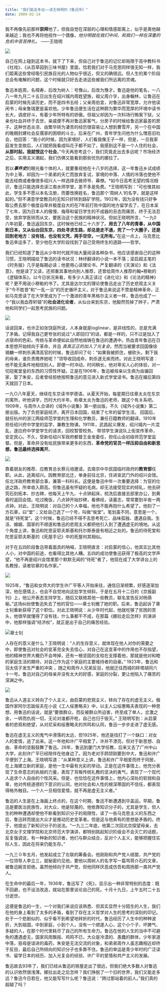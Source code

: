 ```yaml
---
title: "我们能走多远——读王晓明的《鲁迅传》"
date: 2009-02-14
---
```

<!--more-->

我不再像先前那样**崇拜**他了，但我自觉在深层的心理和情感距离上，似乎是离他越来越近；我也不再将他视作一个偶像，*他分明就在我们中间，和我们一样在深重的危机中苦苦挣扎。* ——王晓明
　　

![](http://chinadigitaltimes.net/chinese/files/2012/12/%E9%B2%81%E8%BF%85.jpg)

自己在网上碰到这本书，就下了下来，但自己对于鲁迅的记忆却局限于高中教科书《社戏》、《从百草园到三味书屋》里面，恰若我们对于马克思同样很无知一样，我们距离这些曾经吸引民族目光的人物似乎很近，但又的确很远。但人生的某个阶段总会有难解的问题，这个时候就只好去走进这些被我们所远离的灵魂。

鲁迅本姓周，名樟寿，后改为树人：号豫山，后改为豫才。鲁迅是他的笔名，一八八一年九月二十五日出生在绍兴城内周姓望族，祖父周介孚，出身翰林，让鲁迅在启蒙的时候先读历史，而不是四书五经；父亲周伯宜，对鲁迅非常宽厚，允许他读闲书；母亲鲁瑞更是喜欢他。少年鲁迅便生活在这种颇为繁华而宽厚的环境中读书长大，调皮好斗，有着少年所特有的骄傲。但祖父却因为一次科场行贿案下狱，父亲也吐血并终于去世，亲戚便不再对鲁迅家客气，分房子的时候给鲁迅家最差的房子。这种世态炎凉、由繁华转为凄苦的经历很容易让人想到曹雪芹，另一个在中国的晚期封建社会反儒家的困顿的斗士。后来在广州，青年学生问他为什么憎恶旧社会，他回答：“我小的时候，因为家境好，人们看我像王子一样，但是，一旦我家庭发生变故后，人们就把我看成叫花子都不如了，我感到这不是一个人住的社会，**从那时起，我就恨这个社会**。”今天再思考这个，我们究竟走出去多远呢？市场经济之后，实用主义潮起，我们仿佛又能看到那些忧伤的娜拉了。

若以***事件史***的眼光看个体的人，就要重视他在十八岁的选择，这一年鲁迅乡试成绩为中上等，却因为一个弟弟的夭亡而放弃复试，家境的中落、人情的冷落也使他不能去经商或者像很多绍兴人一样选择去做师爷、幕僚。*如今日高考无望的情况相识，鲁迅只能选择去读江南水师学堂，差不多是免费。*王晓明写到：“可也惟其如此，学生多不愿以本名注册，而要改换姓名，鲁迅那个‘周树人’的名字，就是这样起的。”但不满意学堂教员的无知只好转到路矿学院，1902年，因为没有钱只好争取公费去那个极度自卑并极度自大的在7年前打败中国的地方留学去了，在日本呆了七年，因为日本人的傲慢、侮辱和留日学生的不成器的丑态而痛苦，终于无法忍受，放弃学医转而从文，要医治这个民族的精神状况。但如王晓明所言，“一九0六年初夏，鲁迅返回东京，这时候他已经二十六岁了。**用去了八年的青春，从中国到日本，又从仙台回东京，四处寻求生路，却总是走不通，兜了一个大圈子，还是回到老地方：没有钱，也没有文凭，两手空空，一无所有。**”在这一点上，马克思比鲁迅幸运多了，至少他在大学阶段找到了自己受用终生的道路——哲学。

我们已经知道了鲁迅从少年时代就开始大量阅读各种杂书，他应该感谢自己的这种习惯，王晓明描绘了鲁迅的读书状况：林纾翻译的小说一本不落；梁启超主笔的《时务报》几乎是每期必读；他更用心读理论书，严复翻译的《天演论》和《法意》，他是读了又读，还郑重其事地向别人推荐，还曾给周作人推荐约翰•穆勒的《逻辑体系》。以今日状况来看，有多少人真正读过《进化论》和《论法的精神》呢？更不用说小穆勒的书了。尤其是达尔文的理论使鲁迅走出了历史悲观主义关于“今不胜昔”和“一乱一治”的历史循环主义，对于鲁迅来说这不啻是精神革命，正如马克思读了在大学里成为了一个激进的青年黑格尔主义者一样，鲁迅也成了一个“我以我血荐轩辕”的**社会进化论者**，从仙台来到东京，他毅然剪掉了辫子，严肃地和同学们一起思考民族的问题。

![](http://upload.wikimedia.org/wikipedia/commons/thumb/8/8c/Tianyanlun.jpg/200px-Tianyanlun.jpg)

话说回来，也许正如张饶庭所说，人本身就是loglinear，是非线性的，总是充满了矛盾。记得我自己更夸张的说过“人即回归”的话，都是一样的，只不过是加入了点宿命的色彩。传统与革命便如此自然地熔铸在鲁迅的遭遇中。热血青年鲁迅在日本思想开始倾向于革命，并且
*真真正正的加入了光复会*，然而当被要求回国像徐锡麟一样刺杀满清高官的时候，鲁迅却问了句：“如果我被抓住，被砍头，剩下我的母亲，谁负责赡养她呢？”领导收回成命，刺杀遂无疾而终。对此王晓明写道：他不能无条件地相信别人。即便一时冲动，时间稍长，他对卑劣人心的体验，对一切冠冕堂皇的东西的习惯性怀疑。正是在1906年，鲁迅被母亲以生病为由骗回家，娶了朱安，后者曾经拒绝按照鲁迅的意见进入新式学堂读书。鲁迅在婚后第四天就回了日本。

一九○八年夏天，继续在东京读书学德语。从夏天开始，每星期日往章太炎在东京的寓所，听他讲学，历时大约半年。称章太炎为鲁迅的老师，跟这个有关系吧。1909年，与周作人合译的《域外小说集》第一册出版，不久《域外小说集》第二册出版。为了负担家庭经济，离开日本回国，结束了七年的留学生活。 回国后，就任杭州的浙江两级师范学堂的生理和化学教员，兼任日籍教师的翻译。1910年担任绍兴府中学堂的监学，兼教生物课。1911年，武昌起义爆发，绍兴城内一片混乱，遂应府中学堂学生的请求，回校暂管校务。 带领学生演说队上街宣传革命，安定民心。不久，受新任绍兴军政府都督王金发委任，担任山会初级师范学堂监督。但是，革命并没有给民族带来更多的东西，**革命党的官员一样压抑自由和新思想，鲁迅最终选择离开**。

![](https://encrypted-tbn2.gstatic.com/images?q=tbn:ANd9GcR6vRD0RnK_-qJXAONWIa6HBFZC0a26H5hSTjbUwtZCSbWHx8gW)

靠着朋友的推荐、应教育总长蔡元培邀请，去南京中华民国临时政府的**教育部**任职。从此，逃离绍兴。因教育部北迁，单身前往北京，住进宣武门外的绍兴会馆。 任北洋政府教育部佥事，兼第一科科长。这便是鲁迅中年一次重要选择：为官的仕途之路，所幸收入颇高。但鲁迅虽有怀疑的毛病，却无法接受现实的倾轧，他去研究石刻拓本、抄古碑，他每天上午九、十点钟起床，梳洗后直接去部里办公，到黄昏时返回会馆。吃过晚饭，八点钟开始抄碑，看佛经，读墓志，常常要到半夜一两点钟。对此，王晓明说：对自己的个人幸福，他也不能再抱什么希望了。他刻了一方石章，曰“堂”；又给自己选了一个号，叫做“俟堂”。笔划虽不同，意思是一个，就是“待死堂”。这个时候，鲁迅已经不得不去思考死亡、品味孤独、遭遇自我。生活、婚姻、国家的不顺遂和鲁迅的悲观主义都把他引入到了遭遇虚无的境地。从这个角度上讲，鲁迅和陀思妥耶夫斯基和托尔斯泰是有相近之处的。鲁迅的待死堂和陀思妥耶夫斯基的《死屋手记》中的死屋何其相似。

对于在五四阶段鲁迅带着面具的呐喊，王晓明直言：对启蒙的信心，他其实比其他人小，对中国的前途，也看得比其他人糟。五四的成功使鲁迅获得了极高的文学声望，“他不再是绍兴会馆里那个默默无闻的“待死”者了，他现在成了大学讲台上的名教授，读者钦慕的名作家。”


![](http://www.cssn.cn/xr/xr_rwgs/xr_lzp/201402/W020140211348575353353.jpg)

1925年，“鲁迅和女师大的学生许广平等人开始来往，通信日渐频繁，好感逐渐加深，他在感情上，也会不自觉地向这批学生倾斜，于是在五月十二日的《京报副刊》上，他公开表态支持学生，随后又联络其他一些教员，联名宣告反对杨荫榆。”这场纠纷使鲁迅失去了他的官位——章士钊撤了她的职。后来，鲁迅起诉了章士钊重新获得了这个职位。对此王晓明说：从少年时代起，他就吃够了贫困的苦头，他很早就懂得了没有钱，什么事都干不成，在那篇《娜拉走后怎样》的演讲中，他那样强调“经济权”，就正是出于自己的痛苦经验。

![章士钊](https://encrypted-tbn1.gstatic.com/images?q=tbn:ANd9GcSoJWs2ppOimLhW41hIfvvu2z1FiGmOCZaSEIp501_ezwmqw7vTuA)

人存在的意义是什么？王晓明说：“人的生存意义，就体现在他人对你的需要之中，即使鲁迅对社会的变革完全失去信心，对自己在这变革中的作用也不存指望，他的精神世界大概仍不会垮掉，还有一根坚固的支柱在支撑着他，那就是他对和睦的家庭生活的期待，对自己作为这个家庭的主要维持者的自豪。” 1923年，鲁迅和羽太信子发生严重的冲突 ，随之和周作人兄弟反目，他就迁往西城的砖塔胡同六十一号。鲁迅对自己的母亲并没有太大的好感，家庭的分裂，更让他陷入了痛苦的深渊之中。

![](https://encrypted-tbn2.gstatic.com/images?q=tbn:ANd9GcSdv1vo4wbzR4zgme2uLWOcPfv0rHmUhYeDJvrpjTFl2SWIDf0-vQ)

鲁迅从人道主义转向了个人主义，由启蒙的悲观主义，转向了存在的虚无主义。俄国作家阿尔志跋绥夫在小说《工人绥惠略夫》中，以主人公绥惠略夫表现的一种思想，用鲁迅的话说，就是“要救群众，而反被群众所迫害，终至成了单人，忿激之余，一转而仇视一切，无论对谁都开枪，自己也归于毁灭。” 王晓明写到：从启蒙者的悲观和绝望，从对尼采和绥惠略夫的共鸣和认同，鲁迅一步步走进了虚无感。

鲁迅在虚无主义的鬼气中滑落的太远，但1925年，他还是找打了一个缺口：对女人的爱情，逃了出来。这一年他和许广平相爱了，许并不漂亮，但对于新思想、自由、革命的坚毅鼓舞了鲁迅。26年，鲁迅到厦门大学任教，后来又去了广州中山大学，此刻许广平已经陪伴在他身边了。因为老对手顾颉刚要到中大，鲁迅和许广平便到了上海。王晓明写道：“从某种意义上讲，鲁迅和许广平相爱而终于同居，在上海建立新的家庭，是他一生中最有光彩的举动。正是在这件事情上，他充分表现了生命意志的执拗的力量，表现了背叛传统礼教的坚决的勇气，表现了一个现代人追求个人自由的个性风采。但是，也恰恰在这件事情上，他内心深处的软弱和自卑，他对传统道德的下意识的认同，他对社会和人性的根深蒂固的不信任，都表现得格外触目。一个人一旦相信爱情，就不再是虚无主义者。”

鲁迅的人生是在上海画上终点的，在这个时期，鲁迅不断遭遇到华盖运。早期，鲁迅是要医治民族性，对大众，他是轻蔑的，他依靠知识分子的，尤其是学生，但人生的种种遭遇却使他不断看到知识分子的局限性，读了一些马克思主义的东西之后，鲁迅转而提出大众才是推动历史变革者。但是这与他素有的思想是矛盾的。终于，他提出了新知识分子的说法。“一九三二年底，他第二次回北京探望母亲，去北京女子文理学院和北京师范大学演讲，都特别挑起知识阶级会不会灭亡的话题，反复强调说，有一种新的知识者，他们与群众结合，反对个人主义，能够把握住实际人生，因此在将来仍能生存。”

一九三０年五月，他发起成立了左联的筹备会。他刚刚和共产党人结盟，共产党的一位领导人李立三，就秘密约见他，要他以周树人的名字写一篇骂蒋介石的文章，被鲁迅婉言拒绝。虽然他倾向于共产党，但他同样厌恶成仿吾和周扬那一类共产党人。

在生命中的最后一年，1936年，鲁迅写了《死》，显示出一种非常特别的态度：既不回避，也不设法改造，就站在那里谈论自己的死。十月十九日，上午五时二十五分逝世。

这便是鲁迅的一生，一个对我们来说应该熟悉、但其实显然十分陌生的人生，我们在他的身上看到了太多的矛盾，看到了存在主义哲学对人生的思考的深刻的印记。处于一个悲剧似的、似乎看不到希望地转折的时代，鲁迅经历了人生中的种种波折，大到祖国，中到家庭，小到个人，没有一个顺遂人心，这个小个子、坏脾气、多疑的人，在那个时代里耗尽了自己的所有生命力。鲁迅在他的人生的当中不可避免的遭遇虚无，国家风雨飘摇、鸡鸣不已，大众是冷漠的、愚蠢的群体，少年家道中落，慈母是误进的毒药，朱安是无法交流的对象，和弟弟周作人虽志趣相近却终于反目，最后自己所倾向的知识分子也多靠不住。鲁迅的幸运是青少年时的广泛读书、留学日本的经历、加入光复会的经验、许广平的爱情和共产主义的发展。

鲁迅故去93年了，我们已经从鲁迅的铁屋走出了很远，但我们绝大多数人对鲁迅的认识依然很浅薄。娜拉出走之后怎样？我们挣脱了一个旧的世界，我们又能走多远？鲁迅今日若在，他又能写写什么呢？鲁迅说：“跨过那站着的前人。”我们真的超越了吗？
